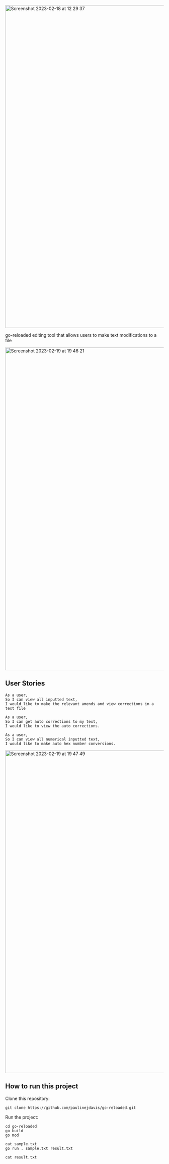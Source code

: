 <img width="1023" alt="Screenshot 2023-02-18 at 12 29 37" src="https://user-images.githubusercontent.com/111147520/219866122-6422b1b6-140a-4a7d-b0b2-9cfc1d41f7f0.png">


go-reloaded editing tool that allows users to make text modifications to a file


<img width="1023" alt="Screenshot 2023-02-19 at 19 46 21" src="https://user-images.githubusercontent.com/111147520/219971475-22e75aaa-37e3-4c15-86b9-a1b70f498890.png">



## User Stories
```
As a user,
So I can view all inputted text,
I would like to make the relevant amends and view corrections in a text file
```

```
As a user,
So I can get auto corrections to my text,
I would like to view the auto corrections.
```

```
As a user,
So I can view all numerical inputted text,
I would like to make auto hex number conversions.
```

<img width="1023" alt="Screenshot 2023-02-19 at 19 47 49" src="https://user-images.githubusercontent.com/111147520/219971536-0ffe6e8e-1716-4b85-8038-d7d4e28c340e.png">

## How to run this project

Clone this repository:

```
git clone https://github.com/paulinejdavis/go-reloaded.git

```

Run the project:

```
cd go-reloaded
go build
go mod

cat sample.txt
go run . sample.txt result.txt

cat result.txt
```
```
